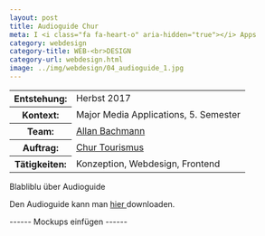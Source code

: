 ```yaml
---
layout: post
title: Audioguide Chur
meta: I <i class="fa fa-heart-o" aria-hidden="true"></i> Apps
category: webdesign
category-title: WEB-<br>DESIGN
category-url: webdesign.html
image: ../img/webdesign/04_audioguide_1.jpg
---
```


<table class="post-content facts table">
    <tr>
        <th>Entstehung:</th>
        <td>Herbst 2017</td>
    </tr>
    <tr>
        <th>Kontext:</th>
        <td>Major Media Applications, 5. Semester</td>
    </tr>
    <tr>
        <th>Team:</th>
    <td><a href="https://ajaybachmann.ch/" target="_blank">Allan Bachmann</a></td>
    </tr>
    <tr>
        <th>Auftrag:</th>
    <td><a href="http://www.churtourismus.ch/" target="_blank">Chur Tourismus</a></td>
    </tr>
    <tr>
        <th>Tätigkeiten:</th>
        <td>Konzeption, Webdesign, Frontend</td>
    </tr>
</table>

<p class="post-content">Blabliblu über Audioguide</p>  

<p class="post-content">Den Audioguide kann man <a href="#" target="_blank">hier </a> downloaden.</p>

<p class="post-content"> ------ Mockups einfügen ------<br><br></p>  
